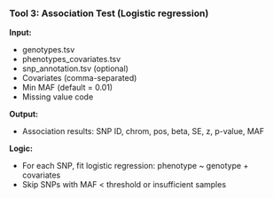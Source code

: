 ### Tool 3: Association Test (Logistic regression)

**Input:**

* genotypes.tsv
* phenotypes\_covariates.tsv
* snp\_annotation.tsv (optional)
* Covariates (comma-separated)
* Min MAF (default = 0.01)
* Missing value code

**Output:**

* Association results: SNP ID, chrom, pos, beta, SE, z, p-value, MAF

**Logic:**

* For each SNP, fit logistic regression: phenotype \~ genotype + covariates
* Skip SNPs with MAF < threshold or insufficient samples
